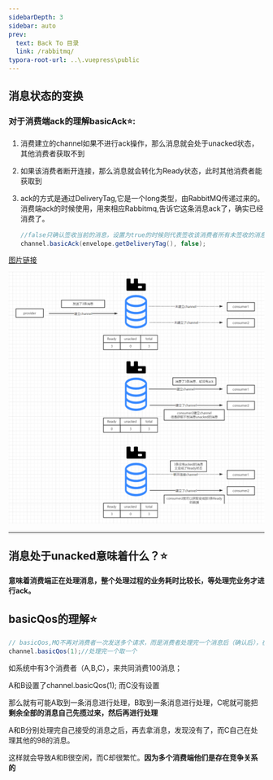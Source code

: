```yaml
---
sidebarDepth: 3
sidebar: auto
prev:
  text: Back To 目录
  link: /rabbitmq/
typora-root-url: ..\.vuepress\public
---
```


## 消息状态的变换

### **对于消费端ack的理解basicAck⭐:**

1. 消费建立的channel如果不进行ack操作，那么消息就会处于unacked状态，其他消费者获取不到

2. 如果该消费者断开连接，那么消息就会转化为Ready状态，此时其他消费者能获取到

3. ack的方式是通过DeliveryTag,它是一个long类型，由RabbitMQ传递过来的。消费端ack的时候使用，用来相应Rabbitmq,告诉它这条消息ack了，确实已经消费了。

   ```java
   //false只确认签收当前的消息，设置为true的时候则代表签收该消费者所有未签收的消息
   channel.basicAck(envelope.getDeliveryTag(), false);
   ```

   

[图片链接](https://www.processon.com/view/link/617d77d60791295c8579a1d1)

![image-20211031004903297](/images/RabbitMQ/image-20211031004903297.png)

----------



## 消息处于unacked意味着什么？⭐

**意味着消费端正在处理消息，整个处理过程的业务耗时比较长，等处理完业务才进行ack。**



## basicQos的理解⭐

```java
// basicQos,MQ不再对消费者一次发送多个请求，而是消费者处理完一个消息后（确认后），在从队列中获取一个新的
channel.basicQos(1);//处理完一个取一个
```

如系统中有3个消费者（A,B,C），来共同消费100消息；

A和B设置了channel.basicQos(1); 而C没有设置

那么就有可能A取到一条消息进行处理，B取到一条消息进行处理，C呢就可能把**剩余全部的消息自己先揽过来，然后再进行处理**

A和B分别处理完自己接受的消息之后，再去拿消息，发现没有了，而C自己在处理其他的98的消息。

这样就会导致A和B很空闲，而C却很繁忙。**因为多个消费端他们是存在竞争关系的**
















